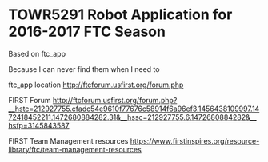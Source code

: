# TOWR5291 Robot Application for 2016-2017 FTC Season

Based on ftc_app

Because I can never find them when I need to

ftc_app location  http://ftcforum.usfirst.org/forum.php

FIRST Forum http://ftcforum.usfirst.org/forum.php?__hstc=212927755.cfadc54e9610f77676c58914f6a96ef3.1456438109997.1472418452211.1472680884282.31&__hssc=212927755.6.1472680884282&__hsfp=3145843587

FIRST Team Management resources https://www.firstinspires.org/resource-library/ftc/team-management-resources
